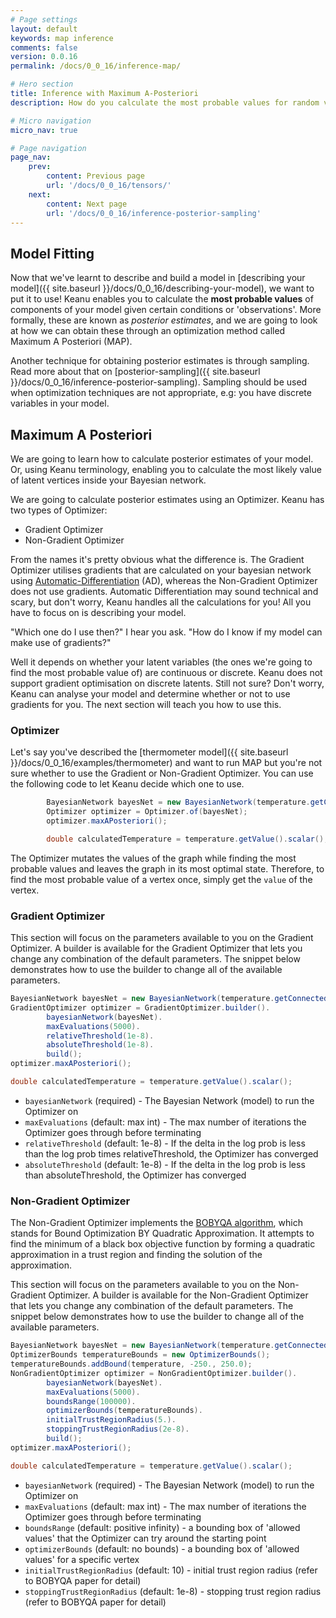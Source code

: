 ```yaml
---
# Page settings
layout: default
keywords: map inference
comments: false
version: 0.0.16
permalink: /docs/0_0_16/inference-map/

# Hero section
title: Inference with Maximum A-Posteriori
description: How do you calculate the most probable values for random variables given you have some observations?

# Micro navigation
micro_nav: true

# Page navigation
page_nav:
    prev:
        content: Previous page
        url: '/docs/0_0_16/tensors/'
    next:
        content: Next page
        url: '/docs/0_0_16/inference-posterior-sampling'
---
```


## Model Fitting

Now that we've learnt to describe and build a model in [describing your model]({{ site.baseurl }}/docs/0_0_16/describing-your-model), we want to put 
it to use! Keanu enables you to calculate the **most probable values** of components of your model given certain conditions
or 'observations'. More formally, these are known as *posterior estimates*, and we are going to look at how we can obtain these
through an optimization method called Maximum A Posteriori (MAP).

Another technique for obtaining posterior estimates is through sampling. Read more about that on [posterior-sampling]({{ site.baseurl }}/docs/0_0_16/inference-posterior-sampling).
Sampling should be used when optimization techniques are not appropriate, e.g: you have discrete variables in your model.


## Maximum A Posteriori

We are going to learn how to calculate posterior estimates of your model. Or, using Keanu terminology, enabling you 
to calculate the most likely value of latent vertices inside your Bayesian network.

We are going to calculate posterior estimates using an Optimizer. Keanu has two types of Optimizer:
* Gradient Optimizer
* Non-Gradient Optimizer

From the names it's pretty obvious what the difference is. The Gradient Optimizer utilises gradients that are calculated
on your bayesian network using [Automatic-Differentiation](http://www.columbia.edu/~ahd2125/post/2015/12/5/) (AD), whereas the Non-Gradient Optimizer does not use gradients.
Automatic Differentiation may sound technical and scary, but don't worry, Keanu handles all the calculations for you! All
you have to focus on is describing your model.

"Which one do I use then?" I hear you ask. "How do I know if my model can make use of gradients?"

Well it depends on whether your latent variables (the ones we're going to find the most probable value of) are continuous
or discrete. Keanu does not support gradient optimisation on discrete latents. Still not sure? Don't worry, Keanu can analyse
your model and determine whether or not to use gradients for you. The next section will teach you how to use this.


### Optimizer

Let's say you've described the [thermometer model]({{ site.baseurl }}/docs/0_0_16/examples/thermometer) and want to run MAP but you're not sure
whether to use the Gradient or Non-Gradient Optimizer. You can use the following code to let Keanu decide which one to use.

```java
        BayesianNetwork bayesNet = new BayesianNetwork(temperature.getConnectedGraph());
        Optimizer optimizer = Optimizer.of(bayesNet);
        optimizer.maxAPosteriori();

        double calculatedTemperature = temperature.getValue().scalar();
```

The Optimizer mutates the values of the graph while finding the most probable values and leaves the graph in its
most optimal state. Therefore, to find the most probable value of a vertex once, simply get the `value` of the vertex.

### Gradient Optimizer

This section will focus on the parameters available to you on the Gradient Optimizer. A builder is available
for the Gradient Optimizer that lets you change any combination of the default parameters. The snippet below demonstrates
how to use the builder to change all of the available parameters.

```java
BayesianNetwork bayesNet = new BayesianNetwork(temperature.getConnectedGraph());
GradientOptimizer optimizer = GradientOptimizer.builder().
        bayesianNetwork(bayesNet).
        maxEvaluations(5000).
        relativeThreshold(1e-8).
        absoluteThreshold(1e-8).
        build();
optimizer.maxAPosteriori();

double calculatedTemperature = temperature.getValue().scalar();
```

* `bayesianNetwork` (required) - The Bayesian Network (model) to run the Optimizer on
* `maxEvaluations` (default: max int) - The max number of iterations the Optimizer goes through before terminating
* `relativeThreshold` (default: 1e-8) - If the delta in the log prob is less than the log prob times relativeThreshold, the Optimizer has converged
* `absoluteThreshold` (default: 1e-8) - If the delta in the log prob is less than absoluteThreshold, the Optimizer has converged


### Non-Gradient Optimizer

The Non-Gradient Optimizer implements the [BOBYQA algorithm](http://www.damtp.cam.ac.uk/user/na/NA_papers/NA2009_06.pdf), which stands for Bound Optimization BY Quadratic Approximation. 
It attempts to find the minimum of a black box objective function by forming a quadratic approximation in a trust region 
and finding the solution of the approximation.

This section will focus on the parameters available to you on the Non-Gradient Optimizer. A builder is available
for the Non-Gradient Optimizer that lets you change any combination of the default parameters. The snippet below demonstrates
how to use the builder to change all of the available parameters. 

```java
BayesianNetwork bayesNet = new BayesianNetwork(temperature.getConnectedGraph());
OptimizerBounds temperatureBounds = new OptimizerBounds();
temperatureBounds.addBound(temperature, -250., 250.0);
NonGradientOptimizer optimizer = NonGradientOptimizer.builder().
        bayesianNetwork(bayesNet).
        maxEvaluations(5000).
        boundsRange(100000).
        optimizerBounds(temperatureBounds).
        initialTrustRegionRadius(5.).
        stoppingTrustRegionRadius(2e-8).
        build();
optimizer.maxAPosteriori();

double calculatedTemperature = temperature.getValue().scalar();
```

* `bayesianNetwork` (required) - The Bayesian Network (model) to run the Optimizer on
* `maxEvaluations` (default: max int) - The max number of iterations the Optimizer goes through before terminating
* `boundsRange` (default: positive infinity) - a bounding box of 'allowed values' that the Optimizer can try around the starting point
* `optimizerBounds` (default: no bounds) - a bounding box of 'allowed values' for a specific vertex 
* `initialTrustRegionRadius` (default: 10) - initial trust region radius (refer to BOBYQA paper for detail)
* `stoppingTrustRegionRadius` (default: 1e-8) - stopping trust region radius (refer to BOBYQA paper for detail) 
